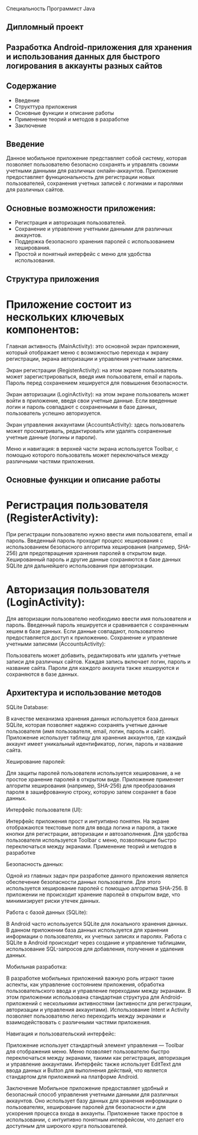 Специальность Программист Java

## Дипломный проект
## Разработка Android-приложения для хранения и использования данных для быстрого логирования в аккаунты разных сайтов

## Содержание
* Введение 
* Структтура приложения
* Основные функции и описание работы
* Применение теорий и методов в разработке
* Заключение

## Введение
Данное мобильное приложение представляет собой систему, которая позволяет пользователю безопасно сохранять и управлять своими учетными данными для различных онлайн-аккаунтов. Приложение предоставляет функциональность для регистрации новых пользователей, сохранения учетных записей с логинами и паролями для различных сайтов.

## Основные возможности приложения:

* Регистрация и авторизация пользователей.
* Сохранение и управление учетными данными для различных аккаунтов.
* Поддержка безопасного хранения паролей с использованием хеширования.
* Простой и понятный интерфейс с меню для удобства использования.

## Структура приложения
# Приложение состоит из нескольких ключевых компонентов:

Главная активность (MainActivity): это основной экран приложения, который отображает меню с возможностью перехода к экрану регистрации, экрана авторизации и управления учетными записями.

Экран регистрации (RegisterActivity): на этом экране пользователь может зарегистрироваться, введя имя пользователя, email и пароль. Пароль перед сохранением хешируется для повышения безопасности.

Экран авторизации (LoginActivity): на этом экране пользователь может войти в приложение, введя свои учетные данные. Если введенные логин и пароль совпадают с сохраненными в базе данных, пользователь успешно авторизуется.

Экран управления аккаунтами (AccountsActivity): здесь пользователь может просматривать, редактировать или удалять сохраненные учетные данные (логины и пароли).

Меню и навигация: в верхней части экрана используется Toolbar, с помощью которого пользователь может переключаться между различными частями приложения.

## Основные функции и описание работы
# Регистрация пользователя (RegisterActivity):

При регистрации пользователю нужно ввести имя пользователя, email и пароль.
Введенный пароль проходит процесс хеширования с использованием безопасного алгоритма хеширования (например, SHA-256) для предотвращения хранения паролей в открытом виде.
Хешированный пароль и другие данные сохраняются в базе данных SQLite для дальнейшего использования при авторизации.

# Авторизация пользователя (LoginActivity):

Для авторизации пользователю необходимо ввести имя пользователя и пароль.
Введенный пароль хешируется и сравнивается с сохраненным хешем в базе данных. Если данные совпадают, пользователю предоставляется доступ к приложению.
Сохранение и управление учетными записями (AccountsActivity):

Пользователь может добавить, редактировать или удалить учетные записи для различных сайтов. Каждая запись включает логин, пароль и название сайта.
Пароли для каждого аккаунта также хешируются и сохраняются в базе данных.

## Архитектура и использование методов
SQLite Database:

В качестве механизма хранения данных используется база данных SQLite, которая позволяет надежно сохранять учетные данные пользователя (имя пользователя, email, логин, пароль и сайт).
Приложение использует таблицу для хранения аккаунтов, где каждый аккаунт имеет уникальный идентификатор, логин, пароль и название сайта.

Хеширование паролей:

Для защиты паролей пользователя используется хеширование, а не простое хранение паролей в открытом виде.
Приложение применяет алгоритм хеширования (например, SHA-256) для преобразования пароля в зашифрованную строку, которую затем сохраняет в базе данных.

Интерфейс пользователя (UI):

Интерфейс приложения прост и интуитивно понятен. На экране отображаются текстовые поля для ввода логина и пароля, а также кнопки для регистрации, авторизации и автозаполнения.
Для удобства пользователя используется Toolbar с меню, позволяющим быстро переключаться между экранами.
Применение теорий и методов в разработке

Безопасность данных:

Одной из главных задач при разработке данного приложения является обеспечение безопасности данных пользователя. Для этого используется хеширование паролей с помощью алгоритма SHA-256.
В приложении не происходит хранение паролей в открытом виде, что минимизирует риски утечек данных.

Работа с базой данных (SQLite):

В Android часто используется SQLite для локального хранения данных. В данном приложении база данных используется для хранения информации о пользователях, их учетных записях и паролях.
Работа с SQLite в Android происходит через создание и управление таблицами, использование SQL-запросов для добавления, получения и удаления данных.

Мобильная разработка:

В разработке мобильных приложений важную роль играют такие аспекты, как управление состоянием приложения, обработка пользовательского ввода и управление переходами между экранами. В этом приложении использована стандартная структура для Android-приложений с несколькими активностями (активности для регистрации, авторизации и управления аккаунтами).
Использование Intent и Activity позволяет пользователю легко переходить между экранами и взаимодействовать с различными частями приложения.

Навигация и пользовательский интерфейс:

Приложение использует стандартный элемент управления — Toolbar для отображения меню. Меню позволяет пользователю быстро переключаться между экранами, такими как регистрация, авторизация и управление аккаунтами.
Интерфейс также использует EditText для ввода данных и Button для выполнения действий, что является стандартом для приложений на платформе Android.

Заключение
Мобильное приложение предоставляет удобный и безопасный способ управления учетными данными для различных аккаунтов. Оно использует базу данных для хранения информации о пользователях, хеширование паролей для безопасности и для ускорения процесса входа в аккаунты. Приложение также простое в использовании, с интуитивно понятным интерфейсом, что делает его доступным для широкого круга пользователей.
